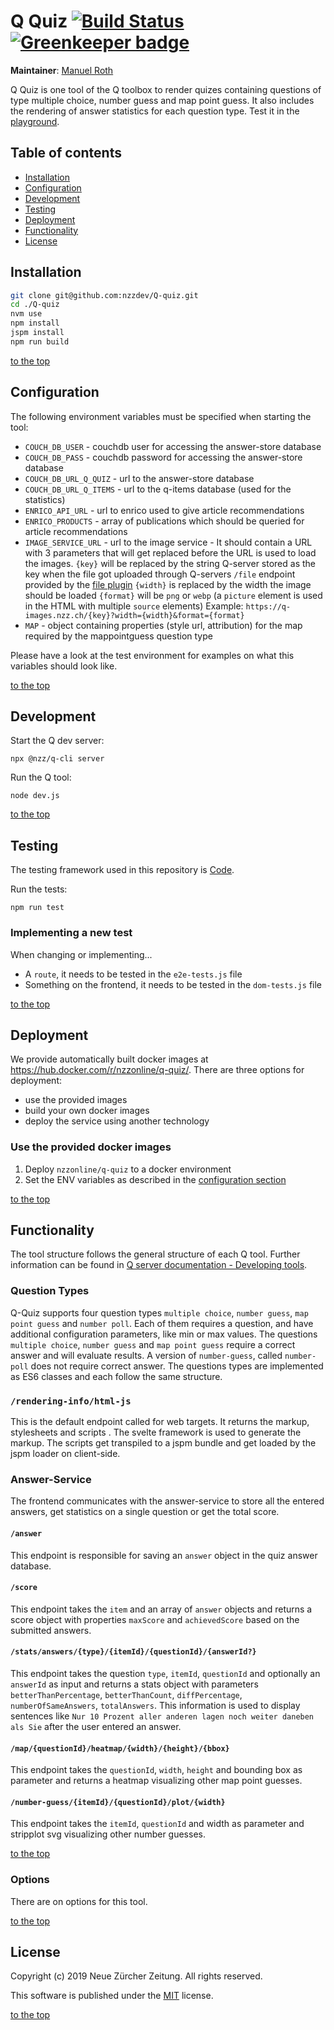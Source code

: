 # Q Quiz [![Build Status](https://travis-ci.com/nzzdev/Q-quiz.svg?token=bwR7zbPTTpEoDxbY2dJR&branch=dev)](https://travis-ci.com/nzzdev/Q-quiz) [![Greenkeeper badge](https://badges.greenkeeper.io/nzzdev/Q-quiz.svg?token=0092ccff54931fc37f0887dd73f1a0bd550f584c80482e40fde8768e26d885ac&ts=1551342745740)](https://greenkeeper.io/)

**Maintainer**: [Manuel Roth](https://github.com/manuelroth)

Q Quiz is one tool of the Q toolbox to render quizes containing questions of type multiple choice, number guess and map point guess. It also includes the rendering of answer statistics for each question type. Test it in the [playground](https://q-playground.st.nzz.ch/).

## Table of contents

- [Installation](#installation)
- [Configuration](#configuration)
- [Development](#development)
- [Testing](#testing)
- [Deployment](#deployment)
- [Functionality](#functionality)
- [License](#license)

## Installation

```bash
git clone git@github.com:nzzdev/Q-quiz.git
cd ./Q-quiz
nvm use
npm install
jspm install
npm run build
```

[to the top](#table-of-contents)

## Configuration

The following environment variables must be specified when starting the tool:

- `COUCH_DB_USER` - couchdb user for accessing the answer-store database
- `COUCH_DB_PASS` - couchdb password for accessing the answer-store database
- `COUCH_DB_URL_Q_QUIZ` - url to the answer-store database
- `COUCH_DB_URL_Q_ITEMS` - url to the q-items database (used for the statistics)
- `ENRICO_API_URL` - url to enrico used to give article recommendations
- `ENRICO_PRODUCTS` - array of publications which should be queried for article recommendations
- `IMAGE_SERVICE_URL` - url to the image service - It should contain a URL with 3 parameters that will get replaced before the URL is used to load the images.
  `{key}` will be replaced by the string Q-server stored as the key when the file got uploaded through Q-servers `/file` endpoint provided by the [file plugin](https://github.com/nzzdev/Q-server/blob/dev/plugins/file/index.js)
  `{width}` is replaced by the width the image should be loaded
  `{format}` will be `png` or `webp` (a `picture` element is used in the HTML with multiple `source` elements)
  Example: `https://q-images.nzz.ch/{key}?width={width}&format={format}`
- `MAP` - object containing properties (style url, attribution) for the map required by the mappointguess question type

Please have a look at the test environment for examples on what this variables should look like.

[to the top](#table-of-contents)

## Development

Start the Q dev server:

```
npx @nzz/q-cli server
```

Run the Q tool:

```
node dev.js
```

[to the top](#table-of-contents)

## Testing

The testing framework used in this repository is [Code](https://github.com/hapijs/code).

Run the tests:

```
npm run test
```

### Implementing a new test

When changing or implementing...

- A `route`, it needs to be tested in the `e2e-tests.js` file
- Something on the frontend, it needs to be tested in the `dom-tests.js` file

[to the top](#table-of-contents)

## Deployment

We provide automatically built docker images at https://hub.docker.com/r/nzzonline/q-quiz/.
There are three options for deployment:

- use the provided images
- build your own docker images
- deploy the service using another technology

### Use the provided docker images

1. Deploy `nzzonline/q-quiz` to a docker environment
2. Set the ENV variables as described in the [configuration section](#configuration)

[to the top](#table-of-contents)

## Functionality

The tool structure follows the general structure of each Q tool. Further information can be found in [Q server documentation - Developing tools](https://nzzdev.github.io/Q-server/developing-tools.html).

### Question Types

Q-Quiz supports four question types `multiple choice`, `number guess`, `map point guess` and `number poll`. Each of them requires a question, and have additional configuration parameters, like min or max values. The questions `multiple choice`, `number guess` and `map point guess` require a correct answer and will evaluate results. A version of `number-guess`, called `number-poll` does not require correct answer. The questions types are implemented as ES6 classes and each follow the same structure.

### `/rendering-info/html-js`

This is the default endpoint called for web targets. It returns the markup, stylesheets and scripts
. The svelte framework is used to generate the markup. The scripts get transpiled to a jspm bundle and get loaded by the jspm loader on client-side.

### Answer-Service

The frontend communicates with the answer-service to store all the entered answers, get statistics on a single question or get the total score.

#### `/answer`

This endpoint is responsible for saving an `answer` object in the quiz answer database.

#### `/score`

This endpoint takes the `item` and an array of `answer` objects and returns a score object with properties `maxScore` and `achievedScore` based on the submitted answers.

#### `/stats/answers/{type}/{itemId}/{questionId}/{answerId?}`

This endpoint takes the question `type`, `itemId`, `questionId` and optionally an `answerId` as input and returns a stats object with parameters `betterThanPercentage`, `betterThanCount`, `diffPercentage`, `numberOfSameAnswers`, `totalAnswers`. This information is used to display sentences like `Nur 10 Prozent aller anderen lagen noch weiter daneben als Sie` after the user entered an answer.

#### `/map/{questionId}/heatmap/{width}/{height}/{bbox}`

This endpoint takes the `questionId`, `width`, `height` and bounding box as parameter and returns a heatmap visualizing other map point guesses.

#### `/number-guess/{itemId}/{questionId}/plot/{width}`

This endpoint takes the `itemId`, `questionId` and width as parameter and stripplot svg visualizing other number guesses.

[to the top](#table-of-contents)

### Options

There are on options for this tool.

[to the top](#table-of-contents)

## License

Copyright (c) 2019 Neue Zürcher Zeitung. All rights reserved.

This software is published under the [MIT](LICENSE) license.

[to the top](#table-of-contents)
